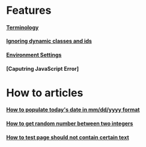 

# Features 

#### [Terminology](https://github.com/zindi-io/zindi-docs2/blob/master/terminology.md)

#### [Ignoring dynamic classes and ids](https://github.com/zindi-io/zindi-docs2/blob/master/ignoring-dynamic-classes-and-ids.md)

#### [Environment Settings](https://github.com/zindi-io/zindi-docs2/blob/master/environment-settings.md)

#### [Caputring JavaScript Error]


# How to articles

#### [How to populate today's date in mm/dd/yyyy format](https://github.com/zindi-io/zindi-docs2/blob/master/todays-date-in-mm-dd-yyyy-format.md)

#### [How to get random number between two integers](https://github.com/zindi-io/zindi-docs2/blob/master/random-number-between-two-integers.md)

#### [How to test page should not contain certain text](https://github.com/zindi-io/zindi-docs2/blob/master/page-should-not-contain.md)
